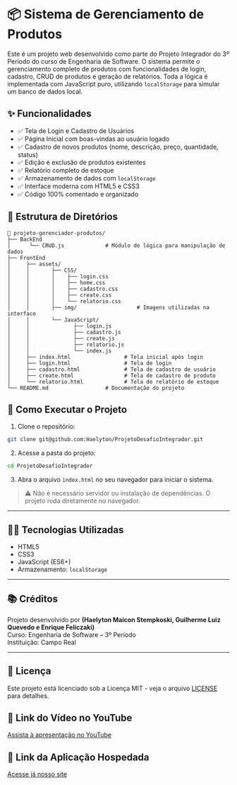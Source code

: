 
# 📦 Sistema de Gerenciamento de Produtos

Este é um projeto web desenvolvido como parte do Projeto Integrador do 3º Período do curso de Engenharia de Software. O sistema permite o gerenciamento completo de produtos com funcionalidades de login, cadastro, CRUD de produtos e geração de relatórios. Toda a lógica é implementada com JavaScript puro, utilizando `localStorage` para simular um banco de dados local.

## ✨ Funcionalidades

- ✅ Tela de Login e Cadastro de Usuários
- ✅ Página Inicial com boas-vindas ao usuário logado
- ✅ Cadastro de novos produtos (nome, descrição, preço, quantidade, status)
- ✅ Edição e exclusão de produtos existentes
- ✅ Relatório completo de estoque
- ✅ Armazenamento de dados com `localStorage`
- ✅ Interface moderna com HTML5 e CSS3
- ✅ Código 100% comentado e organizado

## 📁 Estrutura de Diretórios

```
📁 projeto-gerenciador-produtos/
├── BackEnd
│      └── CRUD.js             # Módulo de lógica para manipulação de dados
├── FrontEnd
│     ├── assets/
│     │       ├── CSS/
│     │       │    ├── login.css
│     │       │    ├── home.css
│     │       │    ├── cadastro.css
│     │       │    ├── create.css
│     │       │    └── relatorio.css
│     │       ├── img/                   # Imagens utilizadas na interface
│     │       └── JavaScript/
│     │              ├── login.js
│     │              ├── cadastro.js
│     │              ├── create.js
│     │              ├── relatorio.js
│     │              └── index.js
│     ├── index.html                 # Tela inicial após login
│     ├── login.html                 # Tela de login
│     ├── cadastro.html              # Tela de cadastro de usuário
│     ├── create.html                # Tela de cadastro de produto
│     └── relatorio.html             # Tela de relatório de estoque
└── README.md                  # Documentação do projeto
```

## 🚀 Como Executar o Projeto

1. Clone o repositório:

```bash
git clone git@github.com:Haelyton/ProjetoDesafioIntegrador.git
```

2. Acesse a pasta do projeto:

```bash
cd ProjetoDesafioIntegrador
```

3. Abra o arquivo `index.html` no seu navegador para iniciar o sistema.

> ⚠️ Não é necessário servidor ou instalação de dependências. O projeto roda diretamente no navegador.

---

## 👨‍💻 Tecnologias Utilizadas

- HTML5
- CSS3
- JavaScript (ES6+)
- Armazenamento: `localStorage`

---

## 📚 Créditos

Projeto desenvolvido por **(Haelyton Maicon Stempkoski, Guilherme Luiz Quevedo e Enrique Feliczaki)**  
Curso: Engenharia de Software – 3º Período  
Instituição: Campo Real

---

## 📎 Licença

Este projeto está licenciado sob a Licença MIT - veja o arquivo [LICENSE](LICENSE) para detalhes.

## 🎥 Link do Vídeo no YouTube  
[Assista à apresentação no YouTube](https://www.youtube.com/watch?v=_pCZRTYQpNE&t=2s)

## 🎥 Link da Aplicação Hospedada  
[Acesse já nosso site](https://projeto-desafio-integrador-git-ajusta-2069b4-haelytons-projects.vercel.app)



